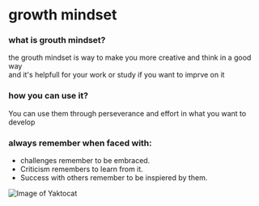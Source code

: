 # growth mindset
### **what is grouth mindset?**
<p>the grouth mindset is way to make you more creative and think in a good way
<br>and it's helpfull for your work or study if you want to imprve on it </p>

### how you can use it?
<p>You can use them through perseverance and effort in what you want to develop</p>

### always remember when faced with:
- challenges remember to be embraced.
- Criticism remembers to learn from it.
- Success with others remember to be inspiered by them.

![Image of Yaktocat](https://scontent.famm3-2.fna.fbcdn.net/v/t1.0-9/88128617_3544748188929710_136267067350319104_n.jpg?_nc_cat=107&_nc_sid=09cbfe&_nc_eui2=AeEmBrMAKG_BocPiHn0ounpXrSKl0_wkEjStIqXT_CQSNLyzVkU2sc6HxQ0698OXStB7uSjQITIZtPTla4nIDFXU&_nc_ohc=qOgg2IkRxEYAX-20rNK&_nc_ht=scontent.famm3-2.fna&oh=c67e3e5b1bc2adad56320add3838c106&oe=5F154CF8)
